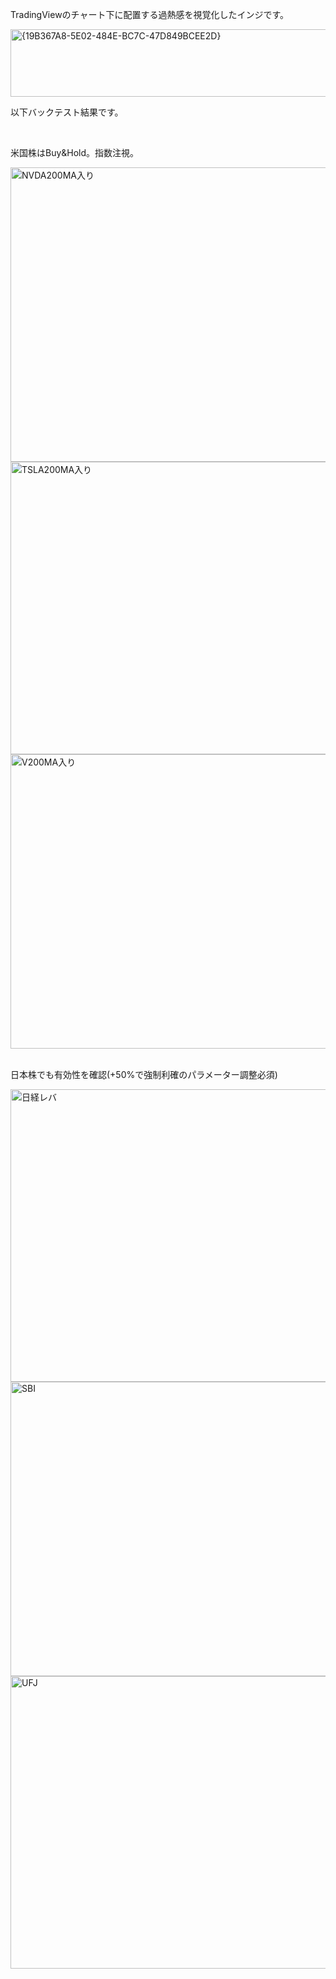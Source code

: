 <p>TradingViewのチャート下に配置する過熱感を視覚化したインジです。</p>
<img width="652" height="108" alt="{19B367A8-5E02-484E-BC7C-47D849BCEE2D}" src="https://github.com/user-attachments/assets/b6024724-9089-405a-a844-31395cfda46c" />
<br>

<p>以下バックテスト結果です。</p>
<br>
<p>米国株はBuy&Hold。指数注視。</P>
<img width="656" height="471" alt="NVDA200MA入り" src="https://github.com/user-attachments/assets/172dcdf7-c716-429d-9730-23d6a4133a35" />

<img width="658" height="468" alt="TSLA200MA入り" src="https://github.com/user-attachments/assets/7bd9656d-3e5d-41c9-a08f-95cdf41061f8" />

<img width="654" height="471" alt="V200MA入り" src="https://github.com/user-attachments/assets/6e592d7e-1900-4ab6-abf6-d3f9843b601d" />
<br>
<br>
<p>日本株でも有効性を確認(+50%で強制利確のパラメーター調整必須)</p>
<img width="656" height="468" alt="日経レバ" src="https://github.com/user-attachments/assets/0ea678de-0f58-4bb8-b0c5-82e3bdec6a5d" />

<img width="655" height="471" alt="SBI" src="https://github.com/user-attachments/assets/cfd9f653-999f-450b-92e9-8ae16b439f86" />

<img width="656" height="468" alt="UFJ" src="https://github.com/user-attachments/assets/5d561c61-a741-4b6e-8820-a2d188bca5ee" />
